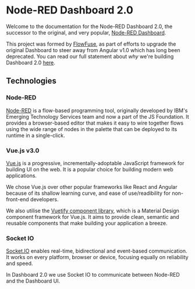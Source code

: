 # Node-RED Dashboard 2.0

Welcome to the documentation for the Node-RED Dashboard 2.0, the successor to the original, and very popular, [Node-RED Dashboard](https://flows.nodered.org/node/node-red-dashboard).

This project was formed by [FlowFuse](https://flowforge.com/), as part of efforts to upgrade the original Dashboard to steer away from Angular v1.0 which has long been deprecated. You can read our full statement about _why_ we're building Dashboard 2.0 [here](https://flowfuse.com/blog/2023/06/dashboard-announcement/).

## Technologies

### Node-RED

[Node-RED](https://nodered.org/) is a flow-based programming tool, originally developed by IBM's Emerging Technology Services team and now a part of the JS Foundation. It provides a browser-based editor that makes it easy to wire together flows using the wide range of nodes in the palette that can be deployed to its runtime in a single-click.

### Vue.js v3.0

[Vue.js](https://vuejs.org/) is a progressive, incrementally-adoptable JavaScript framework for building UI on the web. It is a popular choice for building modern web applications.

We chose Vue.js over other popular frameworks like React and Angular because of its shallow learning curve, and ease of use/readibility for non-front-end developers.

We also utilise the [Vuetify component library](https://vuetifyjs.com/en/components/all/), which is a Material Design component framework for Vue.js. It aims to provide clean, semantic and reusable components that make building your application a breeze.

### Socket IO

[Socket.IO](https://socket.io/) enables real-time, bidirectional and event-based communication. It works on every platform, browser or device, focusing equally on reliability and speed.

In Dashboard 2.0 we use Socket IO to communicate between Node-RED and the Dashboard UI.